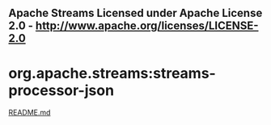 Apache Streams
Licensed under Apache License 2.0 - http://www.apache.org/licenses/LICENSE-2.0
--------------------------------------------------------------------------------

org.apache.streams:streams-processor-json
===========================================

[README.md](src/site/markdown/index.md "README")
